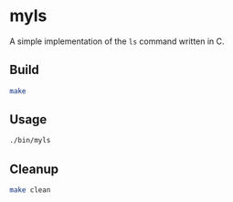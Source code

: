 # myls

A simple implementation of the `ls` command written in C.

## Build

```sh
make
```

## Usage

```sh
./bin/myls
```

## Cleanup

```sh
make clean
```
